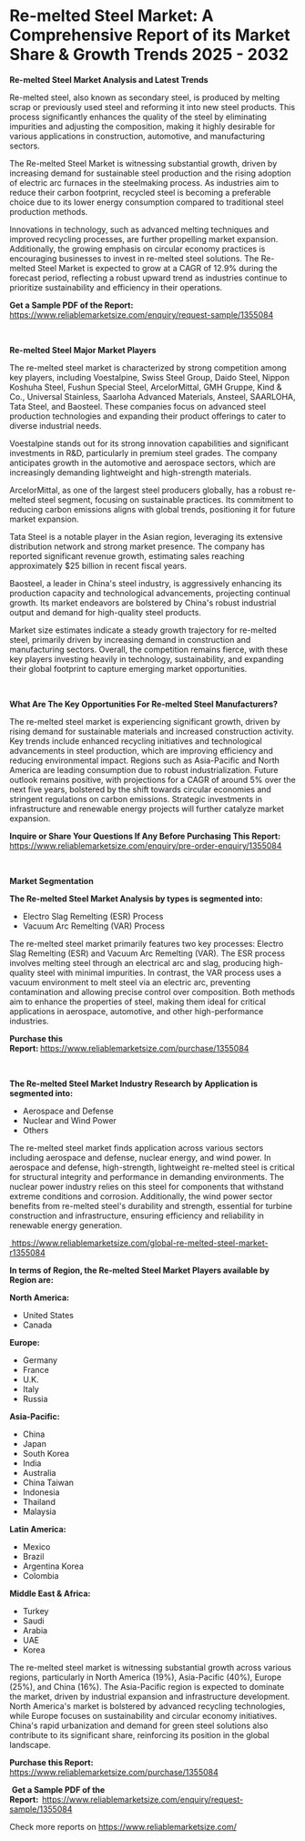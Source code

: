 <p><h1>Re-melted Steel Market: A Comprehensive Report of its Market Share & Growth Trends 2025 - 2032</h1></p><p><strong>Re-melted Steel Market Analysis and Latest Trends</strong></p>
<p><p>Re-melted steel, also known as secondary steel, is produced by melting scrap or previously used steel and reforming it into new steel products. This process significantly enhances the quality of the steel by eliminating impurities and adjusting the composition, making it highly desirable for various applications in construction, automotive, and manufacturing sectors. </p><p>The Re-melted Steel Market is witnessing substantial growth, driven by increasing demand for sustainable steel production and the rising adoption of electric arc furnaces in the steelmaking process. As industries aim to reduce their carbon footprint, recycled steel is becoming a preferable choice due to its lower energy consumption compared to traditional steel production methods. </p><p>Innovations in technology, such as advanced melting techniques and improved recycling processes, are further propelling market expansion. Additionally, the growing emphasis on circular economy practices is encouraging businesses to invest in re-melted steel solutions. The Re-melted Steel Market is expected to grow at a CAGR of 12.9% during the forecast period, reflecting a robust upward trend as industries continue to prioritize sustainability and efficiency in their operations.</p></p>
<p><strong>Get a Sample PDF of the Report:&nbsp;</strong> <a href="https://www.reliablemarketsize.com/enquiry/request-sample/1355084?utm_campaign=2800&utm_medium=2&utm_source=Github&utm_content=ia&utm_term=03042025&utm_id=re-melted-steel">https://www.reliablemarketsize.com/enquiry/request-sample/1355084</a></p>
<p>&nbsp;</p>
<p><strong>Re-melted Steel Major Market Players</strong></p>
<p><p>The re-melted steel market is characterized by strong competition among key players, including Voestalpine, Swiss Steel Group, Daido Steel, Nippon Koshuha Steel, Fushun Special Steel, ArcelorMittal, GMH Gruppe, Kind & Co., Universal Stainless, Saarloha Advanced Materials, Ansteel, SAARLOHA, Tata Steel, and Baosteel. These companies focus on advanced steel production technologies and expanding their product offerings to cater to diverse industrial needs.</p><p>Voestalpine stands out for its strong innovation capabilities and significant investments in R&D, particularly in premium steel grades. The company anticipates growth in the automotive and aerospace sectors, which are increasingly demanding lightweight and high-strength materials.</p><p>ArcelorMittal, as one of the largest steel producers globally, has a robust re-melted steel segment, focusing on sustainable practices. Its commitment to reducing carbon emissions aligns with global trends, positioning it for future market expansion.</p><p>Tata Steel is a notable player in the Asian region, leveraging its extensive distribution network and strong market presence. The company has reported significant revenue growth, estimating sales reaching approximately $25 billion in recent fiscal years.</p><p>Baosteel, a leader in China's steel industry, is aggressively enhancing its production capacity and technological advancements, projecting continual growth. Its market endeavors are bolstered by China's robust industrial output and demand for high-quality steel products.</p><p>Market size estimates indicate a steady growth trajectory for re-melted steel, primarily driven by increasing demand in construction and manufacturing sectors. Overall, the competition remains fierce, with these key players investing heavily in technology, sustainability, and expanding their global footprint to capture emerging market opportunities.</p></p>
<p>&nbsp;</p>
<p><strong>What Are The Key Opportunities For Re-melted Steel Manufacturers?</strong></p>
<p><p>The re-melted steel market is experiencing significant growth, driven by rising demand for sustainable materials and increased construction activity. Key trends include enhanced recycling initiatives and technological advancements in steel production, which are improving efficiency and reducing environmental impact. Regions such as Asia-Pacific and North America are leading consumption due to robust industrialization. Future outlook remains positive, with projections for a CAGR of around 5% over the next five years, bolstered by the shift towards circular economies and stringent regulations on carbon emissions. Strategic investments in infrastructure and renewable energy projects will further catalyze market expansion.</p></p>
<p><strong>Inquire or Share Your Questions If Any Before Purchasing This Report:</strong> <a href="https://www.reliablemarketsize.com/enquiry/pre-order-enquiry/1355084?utm_campaign=2800&utm_medium=2&utm_source=Github&utm_content=ia&utm_term=03042025&utm_id=re-melted-steel">https://www.reliablemarketsize.com/enquiry/pre-order-enquiry/1355084</a></p>
<p>&nbsp;</p>
<p><strong>Market Segmentation</strong></p>
<p><strong>The Re-melted Steel Market Analysis by types is segmented into:</strong></p>
<p><ul><li>Electro Slag Remelting (ESR) Process</li><li>Vacuum Arc Remelting (VAR) Process</li></ul></p>
<p><p>The re-melted steel market primarily features two key processes: Electro Slag Remelting (ESR) and Vacuum Arc Remelting (VAR). The ESR process involves melting steel through an electrical arc and slag, producing high-quality steel with minimal impurities. In contrast, the VAR process uses a vacuum environment to melt steel via an electric arc, preventing contamination and allowing precise control over composition. Both methods aim to enhance the properties of steel, making them ideal for critical applications in aerospace, automotive, and other high-performance industries.</p></p>
<p><strong>Purchase this Report:&nbsp;</strong><a href="https://www.reliablemarketsize.com/purchase/1355084?utm_campaign=2800&utm_medium=2&utm_source=Github&utm_content=ia&utm_term=03042025&utm_id=re-melted-steel">https://www.reliablemarketsize.com/purchase/1355084</a></p>
<p>&nbsp;</p>
<p><strong>The Re-melted Steel Market Industry Research by Application is segmented into:</strong></p>
<p><ul><li>Aerospace and Defense</li><li>Nuclear and Wind Power</li><li>Others</li></ul></p>
<p><p>The re-melted steel market finds application across various sectors including aerospace and defense, nuclear energy, and wind power. In aerospace and defense, high-strength, lightweight re-melted steel is critical for structural integrity and performance in demanding environments. The nuclear power industry relies on this steel for components that withstand extreme conditions and corrosion. Additionally, the wind power sector benefits from re-melted steel's durability and strength, essential for turbine construction and infrastructure, ensuring efficiency and reliability in renewable energy generation.</p></p>
<p><a href="https://www.reliablemarketsize.com/global-re-melted-steel-market-r1355084?utm_campaign=2800&utm_medium=2&utm_source=Github&utm_content=ia&utm_term=03042025&utm_id=re-melted-steel">&nbsp;https://www.reliablemarketsize.com/global-re-melted-steel-market-r1355084</a></p>
<p><strong>In terms of Region, the Re-melted Steel Market Players available by Region are:</strong></p>
<p>
    <p> <strong> North America: </strong>
        <ul>
            <li>United States</li>
            <li>Canada</li>
        </ul>
        </p> 
    <p> <strong> Europe: </strong>
        <ul>
            <li>Germany</li>
            <li>France</li>
            <li>U.K.</li>
            <li>Italy</li>
            <li>Russia</li>
        </ul>
        </p> 
    <p> <strong> Asia-Pacific: </strong>
        <ul>
            <li>China</li>
            <li>Japan</li>
            <li>South Korea</li>
            <li>India</li>
            <li>Australia</li>
            <li>China Taiwan</li>
            <li>Indonesia</li>
            <li>Thailand</li>
            <li>Malaysia</li>
        </ul>
        </p> 
    <p> <strong> Latin America: </strong>
        <ul>
            <li>Mexico</li>
            <li>Brazil</li>
            <li>Argentina Korea</li>
            <li>Colombia</li>
        </ul>
        </p> 
    <p> <strong> Middle East & Africa: </strong>
        <ul>
            <li>Turkey</li>
            <li>Saudi</li>
            <li>Arabia</li>
            <li>UAE</li>
            <li>Korea</li>
        </ul>
    </p>
    </p>
<p><p>The re-melted steel market is witnessing substantial growth across various regions, particularly in North America (19%), Asia-Pacific (40%), Europe (25%), and China (16%). The Asia-Pacific region is expected to dominate the market, driven by industrial expansion and infrastructure development. North America's market is bolstered by advanced recycling technologies, while Europe focuses on sustainability and circular economy initiatives. China's rapid urbanization and demand for green steel solutions also contribute to its significant share, reinforcing its position in the global landscape.</p></p>
<p><strong>Purchase this Report: </strong><a href="https://www.reliablemarketsize.com/purchase/1355084?utm_campaign=2800&utm_medium=2&utm_source=Github&utm_content=ia&utm_term=03042025&utm_id=re-melted-steel">https://www.reliablemarketsize.com/purchase/1355084</a></p>
<p>&nbsp;<strong>Get a Sample PDF of the Report:&nbsp;&nbsp;</strong><a href="https://www.reliablemarketsize.com/enquiry/request-sample/1355084?utm_campaign=2800&utm_medium=2&utm_source=Github&utm_content=ia&utm_term=03042025&utm_id=re-melted-steel">https://www.reliablemarketsize.com/enquiry/request-sample/1355084</a></p>
<p><strong></strong></p>
<p>Check more reports on <a href="https://www.reliablemarketsize.com/?utm_campaign=2800&utm_medium=2&utm_source=Github&utm_content=ia&utm_term=03042025&utm_id=re-melted-steel">https://www.reliablemarketsize.com/</a></p>